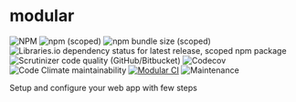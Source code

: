 # modular
![NPM](https://img.shields.io/npm/l/@cianciarusocataldo/modular?label=License)
![npm (scoped)](https://img.shields.io/npm/v/@cianciarusocataldo/modular?color=blue&style=plastic&label=Latest%20version)
![npm bundle size (scoped)](https://img.shields.io/bundlephobia/min/@cianciarusocataldo/modular?label=Package%20size)
![Libraries.io dependency status for latest release, scoped npm package](https://img.shields.io/librariesio/release/npm/@cianciarusocataldo/modular?label=Libraries.io%20dependency%20status)
![Scrutinizer code quality (GitHub/Bitbucket)](https://img.shields.io/scrutinizer/quality/g/CianciarusoCataldo/modular?label=Scrutinizer%20code%20quality)
![Codecov](https://img.shields.io/codecov/c/github/CianciarusoCataldo/modular?label=Codecov%20coverage)
![Code Climate maintainability](https://img.shields.io/codeclimate/maintainability/CianciarusoCataldo/modular?label=Code%20climate%20maintainability)
[![Modular CI](https://github.com/CianciarusoCataldo/modular/actions/workflows/modular.yml/badge.svg)](https://github.com/CianciarusoCataldo/modular/actions/workflows/modular.yml)
![Maintenance](https://img.shields.io/maintenance/yes/2025?label=Maintained)

Setup and configure your web app with few steps
